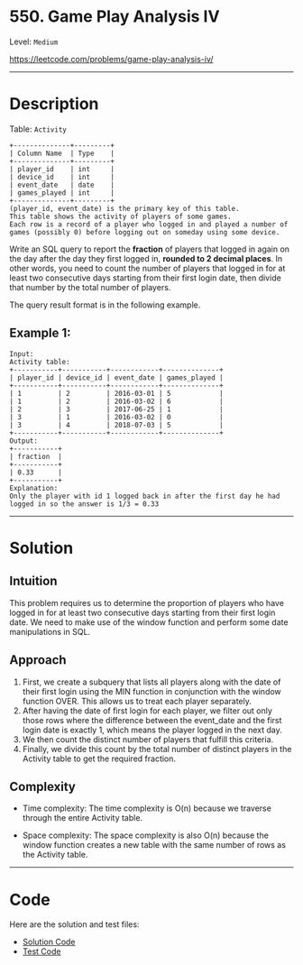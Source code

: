 # 550. Game Play Analysis IV

Level: `Medium`

https://leetcode.com/problems/game-play-analysis-iv/

---

# Description

Table: `Activity`

    +--------------+---------+
    | Column Name  | Type    |
    +--------------+---------+
    | player_id    | int     |
    | device_id    | int     |
    | event_date   | date    |
    | games_played | int     |
    +--------------+---------+
    (player_id, event_date) is the primary key of this table.
    This table shows the activity of players of some games.
    Each row is a record of a player who logged in and played a number of games (possibly 0) before logging out on someday using some device.

Write an SQL query to report the **fraction** of players that logged in again on the day after the day they first logged
in, **rounded to 2 decimal places**. In other words, you need to count the number of players that logged in for at least
two consecutive days starting from their first login date, then divide that number by the total number of players.

The query result format is in the following example.

## Example 1:

    Input:
    Activity table:
    +-----------+-----------+------------+--------------+
    | player_id | device_id | event_date | games_played |
    +-----------+-----------+------------+--------------+
    | 1         | 2         | 2016-03-01 | 5            |
    | 1         | 2         | 2016-03-02 | 6            |
    | 2         | 3         | 2017-06-25 | 1            |
    | 3         | 1         | 2016-03-02 | 0            |
    | 3         | 4         | 2018-07-03 | 5            |
    +-----------+-----------+------------+--------------+
    Output:
    +-----------+
    | fraction  |
    +-----------+
    | 0.33      |
    +-----------+
    Explanation:
    Only the player with id 1 logged back in after the first day he had logged in so the answer is 1/3 = 0.33

---

# Solution

## Intuition

This problem requires us to determine the proportion of players who have logged in for at least two consecutive days
starting from their first login date. We need to make use of the window function and perform some date manipulations in
SQL.

## Approach

1. First, we create a subquery that lists all players along with the date of their first login using the MIN function in
   conjunction with the window function OVER. This allows us to treat each player separately.
2. After having the date of first login for each player, we filter out only those rows where the difference between the
   event_date and the first login date is exactly 1, which means the player logged in the next day.
3. We then count the distinct number of players that fulfill this criteria.
4. Finally, we divide this count by the total number of distinct players in the Activity table to get the required
   fraction.

## Complexity

- Time complexity:
  The time complexity is O(n) because we traverse through the entire Activity table.

- Space complexity:
  The space complexity is also O(n) because the window function creates a new table with the same number of rows as the
  Activity table.

---

# Code

Here are the solution and test files:

- [Solution Code](./solution.sql)
- [Test Code](./solution_test.go)